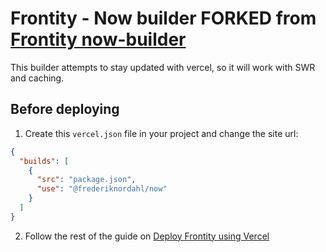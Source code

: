 # Frontity - Now builder FORKED from [Frontity now-builder](https://github.com/frontity/now-builder)

This builder attempts to stay updated with vercel, so it will work with SWR and caching.

## Before deploying

1. Create this `vercel.json` file in your project and change the site url:

```json
{
  "builds": [
    {
      "src": "package.json",
      "use": "@frederiknordahl/now"
    }
  ]
}
```

2. Follow the rest of the guide on [Deploy Frontity using Vercel](https://gitbook-docs.frontity.org/deployment/deploy-using-vercel)
